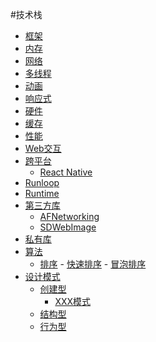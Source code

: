 
#技术栈
- [框架]()
- [内存]()
- [网络]()
- [多线程]()
- [动画]()
- [响应式]()
- [硬件]()
- [缓存]()
- [性能]()
- [Web交互]()
- [跨平台]()
	- [React Native]()
- [Runloop]()
- [Runtime]()
- [第三方库]()
  - [AFNetworking]()
  - [SDWebImage]()
- [私有库]()
- [算法]()
	- [排序]()
		  - [快速排序]()
		  - [冒泡排序]()
- [设计模式]()
 	- [创建型]()
	 	- [XXX模式]()
 	- [结构型]()
 	- [行为型]()
